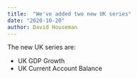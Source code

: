 ```yaml
---
title:  "We've added two new UK series"
date: "2020-10-20"
author: David Houseman
---
```


The new UK series are:
- UK GDP Growth
- UK Current Account Balance

